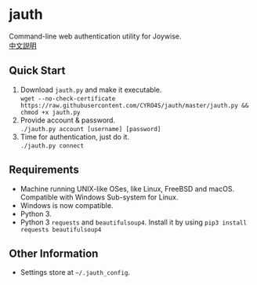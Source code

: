 # jauth
Command-line web authentication utility for Joywise.  
[中文説明](https://github.com/CYRO4S/jauth/blob/master/README_zh-hant.md)

## Quick Start
1. Download `jauth.py` and make it executable.  
```wget --no-check-certificate https://raw.githubusercontent.com/CYRO4S/jauth/master/jauth.py && chmod +x jauth.py```  
2. Provide account & password.  
```./jauth.py account [username] [password]```  
3. Time for authentication, just do it.  
```./jauth.py connect```

## Requirements
* Machine running UNIX-like OSes, like Linux, FreeBSD and macOS. Compatible with Windows Sub-system for Linux.
* Windows is now compatible.
* Python 3.
* Python 3 `requests` and `beautifulsoup4`. Install it by using `pip3 install requests beautifulsoup4`

## Other Information
* Settings store at `~/.jauth_config`.
